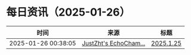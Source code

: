 ﻿# 每日资讯（2025-01-26）

|时间|来源|标题|
|---|---|---|
|2025-01-26 00:38:05|[JustZht's EchoCham...](https://www.justzht.com/rss/)|[2025.1.25](https://www.justzht.com/2025-1-24/)|
